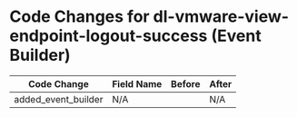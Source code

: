 # Code Changes for dl-vmware-view-endpoint-logout-success (Event Builder)

| Code Change | Field Name | Before | After |
|-------------|------------|--------|-------|
| added_event_builder | N/A |  | N/A |